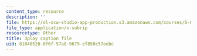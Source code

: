 ```yaml
---
content_type: resource
description: ''
file: https://ol-ocw-studio-app-production.s3.amazonaws.com/courses/6-004-computation-structures-spring-2017/810405200f6f57a89679ef850c57eebc_pUmMZqwzZ10.vtt
file_type: application/x-subrip
resourcetype: Other
title: 3play caption file
uid: 81040520-0f6f-57a8-9679-ef850c57eebc
---
```


